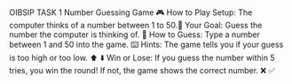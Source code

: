 OIBSIP TASK 1
Number Guessing Game 🎮
How to Play
Setup: The computer thinks of a number between 1 to 50.🤔 Your Goal: Guess the number the computer is thinking of. 🎯
How to Guess: Type a number between 1 and 50 into the game. ⌨️
Hints: The game tells you if your guess is too high or too low. ⬆️ ⬇️
Win or Lose: If you guess the number within 5 tries, you win the round! If not, the game shows the correct number. ❌ ✅
